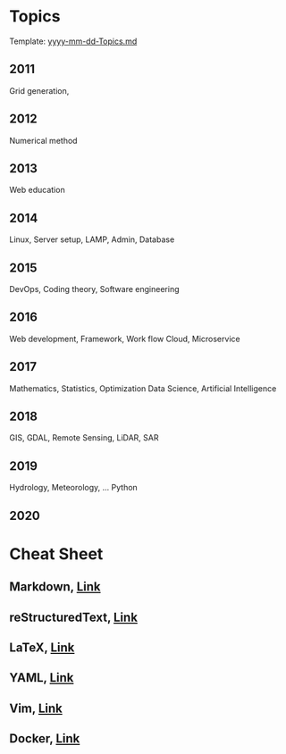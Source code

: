 # Topics

Template: [yyyy-mm-dd-Topics.md](./yyyy-mm-dd-Topics.md)

## 2011

Grid generation,

## 2012

Numerical method

## 2013

Web education

## 2014

Linux, Server setup, LAMP, Admin, Database

## 2015

DevOps, Coding theory, Software engineering

## 2016

Web development, Framework, Work flow
Cloud, Microservice

## 2017

Mathematics, Statistics, 
Optimization
Data Science, Artificial Intelligence

## 2018

GIS, GDAL, Remote Sensing, LiDAR, SAR

## 2019

Hydrology, Meteorology, ...
Python

## 2020


# Cheat Sheet

## Markdown, [Link](https://github.com/adam-p/markdown-here/wiki/Markdown-Cheatsheet)

## reStructuredText, [Link](https://github.com/ralsina/rst-cheatsheet/blob/master/rst-cheatsheet.rst)

## LaTeX, [Link](http://tug.ctan.org/info/latex-refsheet/LaTeX_RefSheet.pdf)

## YAML, [Link](https://kapeli.com/cheat_sheets/YAML.docset/Contents/Resources/Documents/index)

## Vim, [Link](https://vim.rtorr.com/)

## Docker, [Link](https://github.com/wsargent/docker-cheat-sheet)

